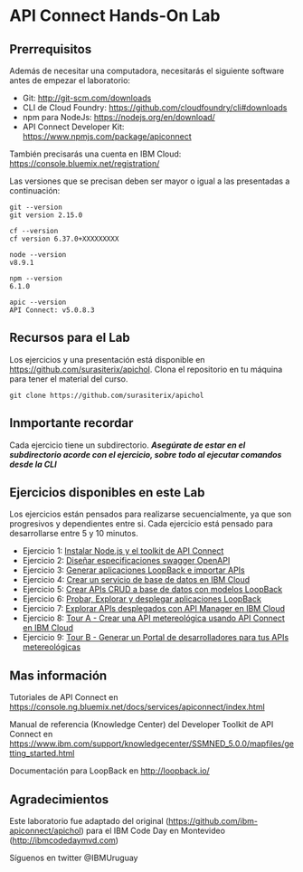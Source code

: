 # API Connect Hands-On Lab

## Prerrequisitos

Además de necesitar una computadora, necesitarás el siguiente software antes de empezar el laboratorio:
-	Git: http://git-scm.com/downloads
- CLI de Cloud Foundry: https://github.com/cloudfoundry/cli#downloads
- npm para NodeJs: https://nodejs.org/en/download/
- API Connect Developer Kit: https://www.npmjs.com/package/apiconnect

También precisarás una cuenta en IBM Cloud: https://console.bluemix.net/registration/

Las versiones que se precisan deben ser mayor o igual a las presentadas a continuación:

```
git --version
git version 2.15.0
```

```
cf --version
cf version 6.37.0+XXXXXXXXX
```

```
node --version
v8.9.1
```

```
npm --version
6.1.0
```

```
apic --version
API Connect: v5.0.8.3
```

## Recursos para el Lab

Los ejercicios y una presentación está disponible en https://github.com/surasiterix/apichol. Clona el repositorio en tu máquina para tener el material del curso.

```
git clone https://github.com/surasiterix/apichol
```

## Inmportante recordar

Cada ejercicio tiene un subdirectorio. ***Asegúrate de estar en el subdirectorio acorde con el ejercicio, sobre todo al ejecutar comandos desde la CLI***

## Ejercicios disponibles en este Lab

Los ejercicios están pensados para realizarse secuencialmente, ya que son progresivos y dependientes entre si. Cada ejercicio está pensado para desarrollarse entre 5 y 10 minutos.

- Ejercicio 1: [Instalar Node.js y el toolkit de API Connect](exercises/ex1)
- Ejercicio 2: [Diseñar especificaciones swagger OpenAPI](exercises/ex2)
- Ejercicio 3: [Generar aplicaciones LoopBack e importar APIs](exercises/ex3)
- Ejercicio 4: [Crear un servicio de base de datos en IBM Cloud](exercises/ex4)
- Ejercicio 5: [Crear APIs CRUD a base de datos con modelos LoopBack](exercises/ex5)
- Ejercicio 6: [Probar, Explorar y desplegar aplicaciones LoopBack](exercises/ex6)
- Ejercicio 7: [Explorar APIs desplegados con API Manager en IBM Cloud](exercises/ex7)
- Ejercicio 8: [Tour A - Crear una API metereológica usando API Connect en IBM Cloud](exercises/ex8)
- Ejercicio 9: [Tour B - Generar un Portal de desarrolladores para tus APIs metereológicas](exercises/ex9)

## Mas información

Tutoriales de API Connect en https://console.ng.bluemix.net/docs/services/apiconnect/index.html

Manual de referencia (Knowledge Center) del Developer Toolkit de API Connect en https://www.ibm.com/support/knowledgecenter/SSMNED_5.0.0/mapfiles/getting_started.html

Documentación para LoopBack en http://loopback.io/

## Agradecimientos

Este laboratorio fue adaptado del original (https://github.com/ibm-apiconnect/apichol) para el IBM Code Day en Montevideo (http://ibmcodedaymvd.com)

Síguenos en twitter @IBMUruguay
